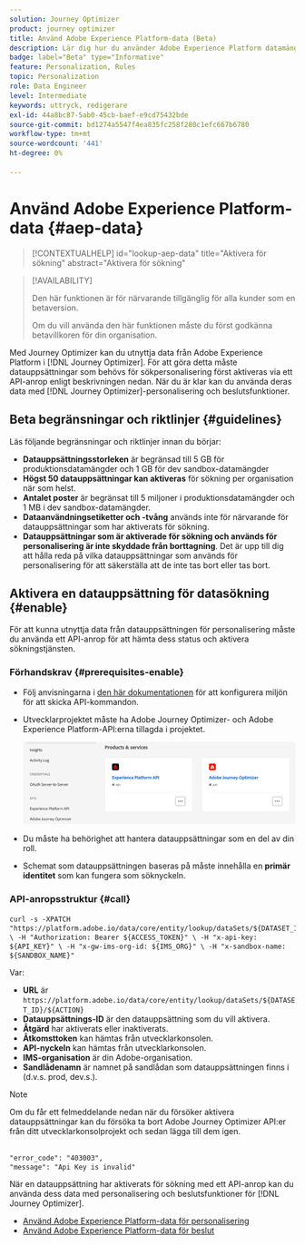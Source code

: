 ```yaml
---
solution: Journey Optimizer
product: journey optimizer
title: Använd Adobe Experience Platform-data (Beta)
description: Lär dig hur du använder Adobe Experience Platform datamängder i [!DNL Journey Optimizer] Funktioner för beslutsfattande och personalisering.
badge: label="Beta" type="Informative"
feature: Personalization, Rules
topic: Personalization
role: Data Engineer
level: Intermediate
keywords: uttryck, redigerare
exl-id: 44a8bc87-5ab0-45cb-baef-e9cd75432bde
source-git-commit: bd1274a5547f4ea835fc258f280c1efc667b6780
workflow-type: tm+mt
source-wordcount: '441'
ht-degree: 0%

---
```


# Använd Adobe Experience Platform-data {#aep-data}

>[!CONTEXTUALHELP]
>id="lookup-aep-data"
>title="Aktivera för sökning"
>abstract="Aktivera för sökning"

>[!AVAILABILITY]
>
>Den här funktionen är för närvarande tillgänglig för alla kunder som en betaversion.
>
>Om du vill använda den här funktionen måste du först godkänna betavillkoren för din organisation.

Med Journey Optimizer kan du utnyttja data från Adobe Experience Platform i [!DNL Journey Optimizer]. För att göra detta måste datauppsättningar som behövs för sökpersonalisering först aktiveras via ett API-anrop enligt beskrivningen nedan. När du är klar kan du använda deras data med [!DNL Journey Optimizer]-personalisering och beslutsfunktioner.

## Beta begränsningar och riktlinjer {#guidelines}

Läs följande begränsningar och riktlinjer innan du börjar:

* **Datauppsättningsstorleken** är begränsad till 5 GB för produktionsdatamängder och 1 GB för dev sandbox-datamängder
* **Högst 50 datauppsättningar kan aktiveras** för sökning per organisation när som helst.
* **Antalet poster** är begränsat till 5 miljoner i produktionsdatamängder och 1 MB i dev sandbox-datamängder.
* **Dataanvändningsetiketter och -tvång** används inte för närvarande för datauppsättningar som har aktiverats för sökning.
* **Datauppsättningar som är aktiverade för sökning och används för personalisering är inte skyddade från borttagning**. Det är upp till dig att hålla reda på vilka datauppsättningar som används för personalisering för att säkerställa att de inte tas bort eller tas bort.

## Aktivera en datauppsättning för datasökning {#enable}

För att kunna utnyttja data från datauppsättningen för personalisering måste du använda ett API-anrop för att hämta dess status och aktivera sökningstjänsten.

### Förhandskrav {#prerequisites-enable}

* Följ anvisningarna i [den här dokumentationen](https://developer.adobe.com/journey-optimizer-apis/references/authentication/) för att konfigurera miljön för att skicka API-kommandon.
* Utvecklarprojektet måste ha Adobe Journey Optimizer- och Adobe Experience Platform-API:erna tillagda i projektet.

  ![](assets/aep-data-api.png)

* Du måste ha behörighet att hantera datauppsättningar som en del av din roll.
* Schemat som datauppsättningen baseras på måste innehålla en **primär identitet** som kan fungera som söknyckeln.

### API-anropsstruktur {#call}

```
curl -s -XPATCH "https://platform.adobe.io/data/core/entity/lookup/dataSets/${DATASET_ID}/${ACTION}" \ -H "Authorization: Bearer ${ACCESS_TOKEN}" \ -H "x-api-key: ${API_KEY}" \ -H "x-gw-ims-org-id: ${IMS_ORG}" \ -H "x-sandbox-name: ${SANDBOX_NAME}"
```

Var:

* **URL** är `https://platform.adobe.io/data/core/entity/lookup/dataSets/${DATASET_ID}/${ACTION}`
* **Datauppsättnings-ID** är den datauppsättning som du vill aktivera.
* **Åtgärd** har aktiverats eller inaktiverats.
* **Åtkomsttoken** kan hämtas från utvecklarkonsolen.
* **API-nyckeln** kan hämtas från utvecklarkonsolen.
* **IMS-organisation** är din Adobe-organisation.
* **Sandlådenamn** är namnet på sandlådan som datauppsättningen finns i (d.v.s. prod, dev.s.).

>[!NOTE]
>
>Om du får ett felmeddelande nedan när du försöker aktivera datauppsättningar kan du försöka ta bort Adobe Journey Optimizer API:er från ditt utvecklarkonsolprojekt och sedan lägga till dem igen.
>
>```
>
>"error_code": "403003", 
>"message": "Api Key is invalid"
>
>```

När en datauppsättning har aktiverats för sökning med ett API-anrop kan du använda dess data med personalisering och beslutsfunktioner för [!DNL Journey Optimizer].

* [Använd Adobe Experience Platform-data för personalisering](../personalization/aep-data-perso.md)
* [Använd Adobe Experience Platform-data för beslut](../experience-decisioning/aep-data-exd.md)
